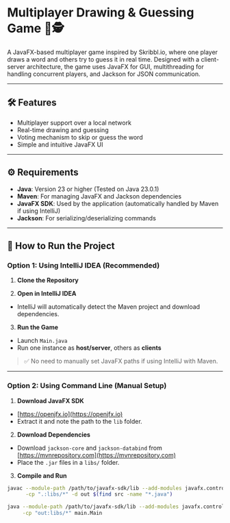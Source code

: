 # Multiplayer Drawing & Guessing Game 🎨🕵️

A JavaFX-based multiplayer game inspired by Skribbl.io, where one player draws a word and others try to guess it in real time. Designed with a client-server architecture, the game uses JavaFX for GUI, multithreading for handling concurrent players, and Jackson for JSON communication.

---

## 🛠 Features

- Multiplayer support over a local network
- Real-time drawing and guessing
- Voting mechanism to skip or guess the word
- Simple and intuitive JavaFX UI

---

## ⚙️ Requirements

- **Java**: Version 23 or higher (Tested on Java 23.0.1)
- **Maven**: For managing JavaFX and Jackson dependencies
- **JavaFX SDK**: Used by the application (automatically handled by Maven if using IntelliJ)
- **Jackson**: For serializing/deserializing commands

---

## 🚀 How to Run the Project

### Option 1: Using IntelliJ IDEA (Recommended)

1. **Clone the Repository**  

2. **Open in IntelliJ IDEA**  
- IntelliJ will automatically detect the Maven project and download dependencies.

3. **Run the Game**  
- Launch `Main.java`
- Run one instance as **host/server**, others as **clients**

> ✅ No need to manually set JavaFX paths if using IntelliJ with Maven.

---

### Option 2: Using Command Line (Manual Setup)

1. **Download JavaFX SDK**  
- [https://openjfx.io](https://openjfx.io)
- Extract it and note the path to the `lib` folder.

2. **Download Dependencies**  
- Download `jackson-core` and `jackson-databind` from [https://mvnrepository.com](https://mvnrepository.com)
- Place the `.jar` files in a `libs/` folder.

3. **Compile and Run**
```bash
javac --module-path /path/to/javafx-sdk/lib --add-modules javafx.controls,javafx.fxml \
      -cp ".:libs/*" -d out $(find src -name "*.java")

java --module-path /path/to/javafx-sdk/lib --add-modules javafx.controls,javafx.fxml \
     -cp "out:libs/*" main.Main

